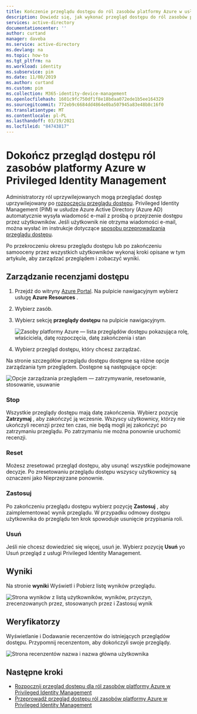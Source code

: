 ```yaml
---
title: Kończenie przeglądu dostępu do ról zasobów platformy Azure w usłudze PIM — Azure AD | Microsoft Docs
description: Dowiedz się, jak wykonać przegląd dostępu do ról zasobów platformy Azure Privileged Identity Management w Azure Active Directory.
services: active-directory
documentationcenter: ''
author: curtand
manager: daveba
ms.service: active-directory
ms.devlang: na
ms.topic: how-to
ms.tgt_pltfrm: na
ms.workload: identity
ms.subservice: pim
ms.date: 11/08/2019
ms.author: curtand
ms.custom: pim
ms.collection: M365-identity-device-management
ms.openlocfilehash: 1601c9fc750df1f8e18bdaa072ede1b5ee164329
ms.sourcegitcommit: 772eb9c6684dd4864e0ba507945a83e48b8c16f0
ms.translationtype: MT
ms.contentlocale: pl-PL
ms.lasthandoff: 03/19/2021
ms.locfileid: "84743817"
---
```

# <a name="complete-an-access-review-of-azure-resource-roles-in-privileged-identity-management"></a>Dokończ przegląd dostępu ról zasobów platformy Azure w Privileged Identity Management

Administratorzy ról uprzywilejowanych mogą przeglądać dostęp uprzywilejowany po [rozpoczęciu przeglądu dostępu](pim-resource-roles-start-access-review.md). Privileged Identity Management (PIM) w usłudze Azure Active Directory (Azure AD) automatycznie wysyła wiadomość e-mail z prośbą o przejrzenie dostępu przez użytkowników. Jeśli użytkownik nie otrzyma wiadomości e-mail, można wysłać im instrukcje dotyczące [sposobu przeprowadzania przeglądu dostępu](pim-resource-roles-perform-access-review.md).

Po przekroczeniu okresu przeglądu dostępu lub po zakończeniu samooceny przez wszystkich użytkowników wykonaj kroki opisane w tym artykule, aby zarządzać przeglądem i zobaczyć wyniki.

## <a name="manage-access-reviews"></a>Zarządzanie recenzjami dostępu

1. Przejdź do witryny [Azure Portal](https://portal.azure.com/). Na pulpicie nawigacyjnym wybierz usługę **Azure Resources** .

2. Wybierz zasób.

3. Wybierz sekcję **przeglądy dostępu** na pulpicie nawigacyjnym.

    ![Zasoby platformy Azure — lista przeglądów dostępu pokazująca rolę, właściciela, datę rozpoczęcia, datę zakończenia i stan](media/pim-resource-roles-complete-access-review/rbac-access-review-home-list.png)

4. Wybierz przegląd dostępu, który chcesz zarządzać.

Na stronie szczegółów przeglądu dostępu dostępne są różne opcje zarządzania tym przeglądem. Dostępne są następujące opcje:

![Opcje zarządzania przeglądem — zatrzymywanie, resetowanie, stosowanie, usuwanie](media/pim-resource-roles-complete-access-review/rbac-access-review-menu.png)

### <a name="stop"></a>Stop

Wszystkie przeglądy dostępu mają datę zakończenia. Wybierz pozycję **Zatrzymaj** , aby zakończyć ją wczesnie. Wszyscy użytkownicy, którzy nie ukończyli recenzji przez ten czas, nie będą mogli jej zakończyć po zatrzymaniu przeglądu. Po zatrzymaniu nie można ponownie uruchomić recenzji.

### <a name="reset"></a>Reset

Możesz zresetować przegląd dostępu, aby usunąć wszystkie podejmowane decyzje. Po zresetowaniu przeglądu dostępu wszyscy użytkownicy są oznaczeni jako Nieprzejrzane ponownie.

### <a name="apply"></a>Zastosuj

Po zakończeniu przeglądu dostępu wybierz pozycję **Zastosuj** , aby zaimplementować wynik przeglądu. W przypadku odmowy dostępu użytkownika do przeglądu ten krok spowoduje usunięcie przypisania roli.  

### <a name="delete"></a>Usuń

Jeśli nie chcesz dowiedzieć się więcej, usuń je. Wybierz pozycję **Usuń** yo Usuń przegląd z usługi Privileged Identity Management.

## <a name="results"></a>Wyniki

Na stronie **wyniki** Wyświetl i Pobierz listę wyników przeglądu.

![Strona wyników z listą użytkowników, wyników, przyczyn, zrecenzowanych przez, stosowanych przez i Zastosuj wynik](media/pim-resource-roles-complete-access-review/rbac-access-review-results.png)

## <a name="reviewers"></a>Weryfikatorzy

Wyświetlanie i Dodawanie recenzentów do istniejących przeglądów dostępu. Przypomnij recenzentom, aby dokończyli swoje przeglądy.

![Strona recenzentów nazwa i nazwa główna użytkownika](media/pim-resource-roles-complete-access-review/rbac-access-review-reviewers.png)

## <a name="next-steps"></a>Następne kroki

- [Rozpocznij przegląd dostępu dla ról zasobów platformy Azure w Privileged Identity Management](pim-resource-roles-start-access-review.md)
- [Przeprowadź przegląd dostępu ról zasobów platformy Azure w Privileged Identity Management](pim-resource-roles-perform-access-review.md)
